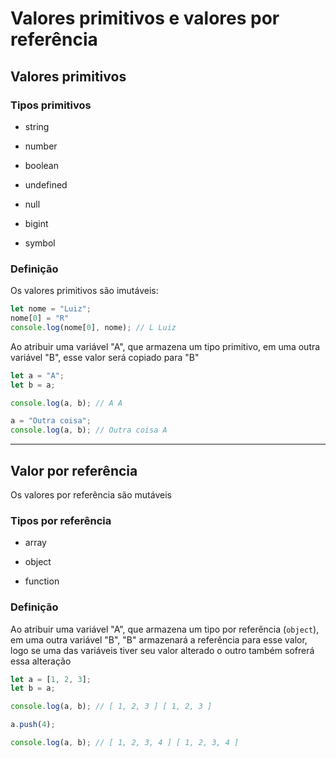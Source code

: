 # Valores primitivos e valores por referência

## Valores primitivos

### Tipos primitivos

* string

* number

* boolean

* undefined

* null

* bigint

* symbol

### Definição

Os valores primitivos são imutáveis:

```js
let nome = "Luiz";
nome[0] = "R"
console.log(nome[0], nome); // L Luiz
```

Ao atribuir uma variável "A", que armazena um tipo primitivo, em uma outra variável "B", esse valor será copiado para "B"

```js
let a = "A";
let b = a;

console.log(a, b); // A A

a = "Outra coisa";
console.log(a, b); // Outra coisa A
```

---

## Valor por referência

Os valores por referência são mutáveis

### Tipos por referência

* array

* object

* function

### Definição

Ao atribuir uma variável "A", que armazena um tipo por referência (`object`), em uma outra variável "B", "B" armazenará a referência para esse valor, logo se uma das variáveis tiver seu valor alterado o outro também sofrerá essa alteração

```js
let a = [1, 2, 3];
let b = a;

console.log(a, b); // [ 1, 2, 3 ] [ 1, 2, 3 ]

a.push(4);

console.log(a, b); // [ 1, 2, 3, 4 ] [ 1, 2, 3, 4 ]
```